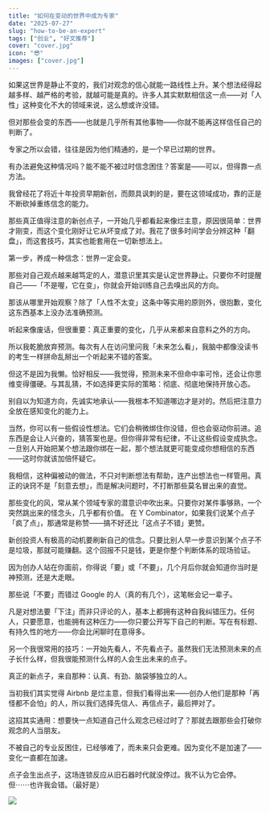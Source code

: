 ```yaml
---
title: "如何在变动的世界中成为专家"
date: "2025-07-27"
slug: "how-to-be-an-expert"
tags: ["创业", "好文推荐"]
cover: "cover.jpg"
icon: "😎"
images: ["cover.jpg"]
---
```

如果这世界是静止不变的，我们对观念的信心就能一路线性上升。某个想法经得起越多样、越严格的考验，就越可能是真的。许多人其实默默相信这一点——对「人性」这种变化不大的领域来说，这么想或许没错。



但对那些会变的东西——也就是几乎所有其他事物——你就不能再这样信任自己的判断了。



专家之所以会错，往往是因为他们精通的，是一个早已过期的世界。



有办法避免这种情况吗？能不能不被过时信念困住？答案是——可以，但得靠一点方法。



我曾经花了将近十年投资早期新创，而颇具讽刺的是，要在这领域成功，靠的正是不断砍掉重练信念的能力。



那些真正值得注意的新创点子，一开始几乎都看起来像烂主意，原因很简单：世界才刚变，而这个变化刚好让它从坏变成了对。我花了很多时间学会分辨这种「翻盘」，而这套技巧，其实也能套用在一切新想法上。



第一步，养成一种信念：世界一定会变。



那些对自己观点越来越笃定的人，潜意识里其实是认定世界静止。只要你不时提醒自己——「不是喔，它在变」，你就会开始训练自己去嗅出风的方向。



那该从哪里开始观察？除了「人性不太变」这条中等实用的原则外，很抱歉，变化这东西基本上没办法准确预测。



听起来像废话，但很重要：真正重要的变化，几乎从来都来自意料之外的方向。



所以我乾脆放弃预测。每次有人在访问里问我「未来怎么看」，我脑中都像没读书的考生一样拼命乱掰出一个听起来不错的答案。



但这不是因为我懒。恰好相反——我觉得，预测未来不但命中率可怜，还会让你思维变得僵硬。与其乱猜，不如选择更实际的策略：彻底、彻底地保持开放心态。



别自以为知道方向，先诚实地承认——我根本不知道哪边才是对的。然后把注意力全放在感知变化的能力上。



当然，你可以有一些假设性想法。它们会稍微绑住你没错，但也会驱动你前进。追东西是会让人兴奋的，猜答案也是。但你得非常有纪律，不让这些假设变成执念。
一旦别人开始把某个想法跟你绑在一起，那个想法就更可能变成你想相信的东西——这时你就该加倍怀疑它。



我相信，这种偏被动的做法，不只对判断想法有帮助，连产出想法也一样管用。真正的诀窍不是「刻意去想」，而是解决问题时，不打断那些莫名冒出来的直觉。



那些变化的风，常从某个领域专家的潜意识中吹出来。只要你对某件事够熟，一个突然跳出来的怪念头，几乎都有价值。
在 Y Combinator，如果我们说某个点子「疯了点」，那通常是称赞——搞不好还比「这点子不错」更赞。



新创投资人有极高的动机要刷新自己的信念。只要比别人早一步意识到某个点子不是垃圾，那就可能赚翻。这个回报不只是钱，更是你整个判断体系的现场验证。



因为创办人站在你面前，你得说「要」或「不要」，几个月后你就会知道你当时是神预测，还是大走眼。



那些说「不要」而错过 Google 的人（真的有几个），这笔帐会记一辈子。



凡是对想法要「下注」而非只评论的人，基本上都拥有这种自我纠错压力。任何人，只要愿意，也能拥有这种压力——你只要公开写下自己的判断。写在有标题、有持久性的地方——你会比闲聊时在意得多。



另一个我很常用的技巧：一开始先看人，不先看点子。虽然我们无法预测未来的点子长什么样，但我很能预测什么样的人会生出未来的点子。



真正的新点子，来自那种：认真、有劲、脑袋够独立的人。



当初我们其实觉得 Airbnb 是烂主意，但我们看得出来——创办人他们是那种「再怪都不会怕」的人，所以我们选择先信人、再信点子，最后押对了。



这招其实通用：想要快一点知道自己什么观念已经过时了？那就去跟那些会打破你观念的人当朋友。



不被自己的专业反困住，已经够难了，而未来只会更难。因为变化不是加速了——变化一直都在加速。



点子会生出点子，这场连锁反应从旧石器时代就没停过。我不认为它会停。
但⋯⋯也许我会错。（最好是）




![](https://prod-files-secure.s3.us-west-2.amazonaws.com/112d0858-5090-4d34-a606-b75eb8d65fd2/46476355-9cf3-4e99-9b7a-3531bc426380/1000202064.png?X-Amz-Algorithm=AWS4-HMAC-SHA256&X-Amz-Content-Sha256=UNSIGNED-PAYLOAD&X-Amz-Credential=ASIAZI2LB466Q447LPSN%2F20250917%2Fus-west-2%2Fs3%2Faws4_request&X-Amz-Date=20250917T043445Z&X-Amz-Expires=3600&X-Amz-Security-Token=IQoJb3JpZ2luX2VjECQaCXVzLXdlc3QtMiJHMEUCIHqMMrKnuncsAwkVKP3oxt5sxMRrUY%2FvGu1GIw799fnVAiEAuKuY8Pgsisah3EV5VhUgBhvOFVKL3UsN%2Bf6mn5yqMjoqiAQInP%2F%2F%2F%2F%2F%2F%2F%2F%2F%2FARAAGgw2Mzc0MjMxODM4MDUiDICP8iex34i6LereKSrcAybIt2B4btOvJVfr0fYr1laWjdQQxiAehFrIc9himvAl5hYmgiQHZlraUhHYlj3Hxadg7emhaDiQQDMO2ufcio0set6Y8QNlVLf4KdXM7v0HnHUGMamXizlIy8Q721yJCgJjOHyhku4g99CS3fzpvcbn7qQe98y8rqEijLAxey%2FtD15teiIXq697apIeV65qHryqgp0OdZsmC%2FjByIRDDk38MFbi%2F9mk2WJisBCmpQl44lRH0qhNCzkxZMeGPdNltR2zuWzznjtJQilXwpUvhyL4wyFKG8BUu69xtYgq3E5kG6Az0LIQ5dXq4jifmzpFu6N9JdT4GseuRcNSWoSFuCwg572htX%2B2dPWiIVvx5Kg%2B1lPDsFIzggs3ha%2B7vsS3iGIq5BSR6Q4soVV%2FRs2Zq9v8RWRUdB1gMNyEhXPxq4emf%2FY6oXDwbR5gvlKaf%2FMNW9emWqnfUesS2zPuN516lzByO9oHgDUQMJJ17FjvZMaogYRj1vLtluqrGNfnU1%2B6k7lQBOxKlUhfM4eHK5nY7VMdCKN82h9hYHao9qxm90lcCEixGjFL4giT1%2FUF%2B2S3slEUjxj2TY6xTtYuq2ILn3Bc3gK%2FRI0Y%2FIq8MhdZcmMJHYvzUUvwkuvmxWnyMIjSqMYGOqUBUA%2FMlZD%2BUyYhKveWsYSDsX2AAsNdPP9%2BmmFSXYWB78b801vZdAMbQiv%2BL7%2FTR76uyGJgpT3v8282z4bepuDkc1mKIvebmmNEh0g2g%2BS3nqfE0HwA%2BkgZ%2Fi9wakEgvsWAd%2F4QkQ84JipRjI6e9HvZCerQCa5C2yvxXYUqL6SJ%2BwrMc3sTQkNF3VhKnZi82AR5FdzVAf2Eyx1SkR4l7DZLekzUq%2Bsa&X-Amz-Signature=d4f548f31aa4dc3f1eee516db58fd45e5e507ff4b8ced4716e746437b8476d55&X-Amz-SignedHeaders=host&x-amz-checksum-mode=ENABLED&x-id=GetObject)

